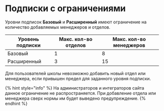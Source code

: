 # Подписки с ограничениями

Уровни подписок **Базовый** и **Расширенный** имеют ограничение на количество добавляемых менеджеров и отделов.

| Уровень подписки | Макс. кол-во отделов | Макс. кол-во менеджеров |
| ---------------- | -------------------- | ----------------------- |
| Базовый          | 1                    | 8                       |
| Расширенный      | 3                    | 15                      |

Для пользователей школы невозможно добавить новый отдел или менеджера, если привышен предел для заданного уровня подписки.

{% hint style="info" %}
На администраторов и интеграторов сайта данное ограничение не распространяется. При добавление отдела или менеджера сверх нормы им будет выведено предупреждение.
{% endhint %}
